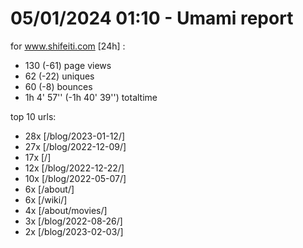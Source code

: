 # 05/01/2024 01:10 - Umami report
for www.shifeiti.com [24h] :

 - 130 (-61) page views
 - 62 (-22) uniques
 - 60 (-8) bounces
 - 1h 4' 57'' (-1h 40' 39'') totaltime


top 10 urls:
 - 28x [/blog/2023-01-12/]
 - 27x [/blog/2022-12-09/]
 - 17x [/]
 - 12x [/blog/2022-12-22/]
 - 10x [/blog/2022-05-07/]
 - 6x [/about/]
 - 6x [/wiki/]
 - 4x [/about/movies/]
 - 3x [/blog/2022-08-26/]
 - 2x [/blog/2023-02-03/]


